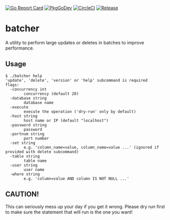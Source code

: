 [![Go Report Card](https://goreportcard.com/badge/github.com/spokeywheeler/batcher)](https://goreportcard.com/report/github.com/spokeywheeler/batcher)  [![PkgGoDev](https://pkg.go.dev/badge/github.com/spokeywheeler/batcher)](https://pkg.go.dev/github.com/spokeywheeler/batcher)  [![CircleCI](https://circleci.com/gh/circleci/circleci-docs.svg?style=svg)](https://circleci.com/gh/spokeywheeler/batcher)  [![Release](https://img.shields.io/github/release/golang-standards/project-layout.svg?style=flat-square)](https://github.com/spokeywheeler/batcher/releases/latest)

# batcher

A utility to perform large updates or deletes in batches to improve performance.

## Usage

```
$ ./batcher help
'update', 'delete', 'version' or 'help' subcommand is required
flags:
  -concurrency int
    	concurrency (default 20)
  -database string
    	database name
  -execute
    	execute the operation ('dry-run' only by default)
  -host string
    	host name or IP (default "localhost")
  -password string
    	password
  -portnum string
    	port number
  -set string
    	e.g. 'column_name=value, column_name=value ...' (ignored if provided with delete subcommand)
  -table string
    	table name
  -user string
    	user name
  -where string
    	e.g. 'column=value AND column IS NOT NULL ...'
```

## CAUTION!

This can seriously mess up your day if you get it wrong. Please dry run first to make sure the statement that will run is the one you want!
